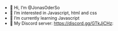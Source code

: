 - 👋 Hi, I’m @JonasOderSo
- 👀 I’m interested in Javascript, html and css
- 🌱 I’m currently learning Javascript
- 💾 My Discord server: https://discord.gg/GTkJjCHz: 
<!---
JonasOderSo/JonasOderSo is a ✨ special ✨ repository because its `README.md` (this file) appears on your GitHub profile.
You can click the Preview link to take a look at your changes.
--->
